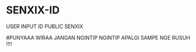# SENXIX-ID
USER INPUT ID PUBLIC SENXIX

#PUNYAAA WIRAA JANGAN NGINTIP NGINTIP APALGI SAMPE NGE RUSUH !!!!

